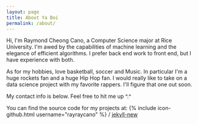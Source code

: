 ```yaml
---
layout: page
title: About Ya Boi
permalink: /about/
---
```


Hi, I'm Raymond Cheong Cano, a Computer Science major at Rice University. I'm 
awed by the capabilities of machine learning and the elegance of efficient 
algorithms. I prefer back end work to front end, but I have experience with 
both. 

As for my hobbies, love basketball, soccer and Music. In particular I'm a huge rockets fan and 
a huge Hip Hop fan. I would really like to take on a data science project 
with my favorite rappers. I'll figure that one out soon. 

My contact info is below. Feel free to hit me up ^.^ 

You can find the source code for my projects at: 
{% include icon-github.html username="rayraycano" %} /
[jekyll-new](https://github.com/rayraycano)

